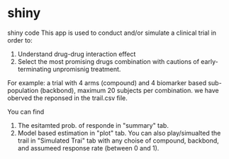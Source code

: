 # shiny
shiny code
This app is used to conduct and/or simulate a clinical trial in order to:
1. Understand drug-drug interaction effect
2. Select the most promising drugs combination
with cautions of early-terminating unpromisnig treatment.

For example: a trial with 4 arms (compound) and 4 biomarker based sub-population (backbond), maximum 20 subjects per combination. we have oberved the reponsed in the trail.csv file.  

You can find 
1. The esitamted prob. of responde in "summary" tab.
2. Model based estimation in "plot" tab.
You can also play/simualted the trail in "Simulated Trai" tab with any choise of compound, backbond, and assumeed response rate (between 0 and 1). 



